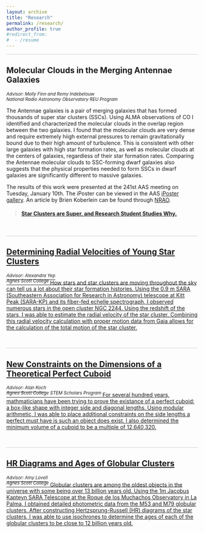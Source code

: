 ```yaml
---
layout: archive
title: "Research"
permalink: /research/
author_profile: true
#redirect_from:
#  - /resume
---
```

<hr style = 'background-color:#CCCAC9  ; border-width:0; color:#CCCAC9; height:1px; width:100%;' />

## Molecular Clouds in the Merging Antennae Galaxies
<sup> <i>Advisor:  Molly Finn and Remy Indebetouw <br> National Radio Astronomy Observatory REU Program </i> </sup> 

The Antennae galaxies is a pair of merging galaxies that has formed thousands of super star clusters (SSCs). Using ALMA observations of CO I identified and characterized the molecular clouds in the overlap region between the two galaxies. I found that the molecular clouds are very dense and require extremely hiigh external pressures to remain gravitationally bound due to their high amount of turbulence. This is consistent with other large galaxies with high star formation rates, as well as molecular clouds at the centers of galaxies, regardless of their star formation rates. Comparing the Antennae molecular clouds to SSC-forming dwarf galaxies also suggests that the physical properties needed to form SSCs in dwarf galaxies are significantly different to massive galaxies. 

The results of this work were presented at the 241st AAS meeting on Tuesday, January 10th. The iPoster can be viewed in the AAS [iPoster gallery](http://aas241-aas.ipostersessions.com/Default.aspx?s=38-DC-32-1C-F6-51-68-1C-6D-76-36-E6-2A-79-C1-CC). An article by Brien Koberlein can be found through [NRAO](https://public.nrao.edu/blogs/star-clusters-are-super-and-research-student-studies-why/).

  <blockquote class="embedly-card" data-card-align="left" data-card-width="80%"><h4><a href="https://public.nrao.edu/blogs/star-clusters-are-super-and-research-student-studies-why/">Star Clusters are Super, and Research Student Studies Why.</p></blockquote>
<script async src="//cdn.embedly.com/widgets/platform.js" charset="UTF-8"></script>

<br>
  
<hr style = 'background-color:#CCCAC9  ; border-width:0; color:#CCCAC9; height:1px; width:100%;' />

## Determining Radial Velocities of Young Star Clusters
<sup> <i>Advisor:  Alexandra Yep <br> Agnes Scott College </i> </sup> 
How stars and star clusters are moving throughout the sky can tell us a lot about their star formation histories. Using the 0.9 m SARA (Southeastern Association for
Research in Astronomy) telescope at Kitt Peak (SARA-KP) and its fiber-fed echelle spectrograph, I observed numerous stars in the open cluster NGC 2244. Using the redshift of the stars, I was able to estimate the radial velocity of the star cluster. Combining this radial velocity calculation with proper motion data from Gaia allows for the calculation of the total motion of the star cluster. 
<script async src="//cdn.embedly.com/widgets/platform.js" charset="UTF-8"></script>

<br>
  
<hr style = 'background-color:#CCCAC9  ; border-width:0; color:#CCCAC9; height:1px; width:100%;' />

## New Constraints on the Dimensions of a Theoretical Perfect Cuboid
<sup> <i>Advisor:  Alan Koch <br> Agnes Scott College STEM Scholars Program</i> </sup> 
For several hundred years, mathmaticians have been trying to prove the existance of a perfect cuboid: a box-like shape with integer side and diagonal lengths. Using modular arithmetic, I was able to place additional constraints on the side lengths a perfect must have is such an object does exist. I also determined the minimum volume of a cuboid to be a multiple of 12,640,320.
<script async src="//cdn.embedly.com/widgets/platform.js" charset="UTF-8"></script>

<br>

<hr style = 'background-color:#CCCAC9  ; border-width:0; color:#CCCAC9; height:1px; width:100%;' />

## HR Diagrams and Ages of Globular Clusters
<sup> <i>Advisor:  Amy Lovell <br> Agnes Scott College</i> </sup> 
Globular clusters are among the oldest objects in the universe with some being over 13 billion years old. Using the 1m Jacobus Kapteyn SARA Telescope at the Roque de los Muchachos Observatory in La Palma, I obtained detailed photometric data from the M53 and M79 globular clusters. After constructing Hertzsprung-Russell (HR) diagrams of the star clusters, I was able to use isochrones to determine the ages of each of the globular clusters to be close to 12 billion years old. 
<script async src="//cdn.embedly.com/widgets/platform.js" charset="UTF-8"></script>
  
 
